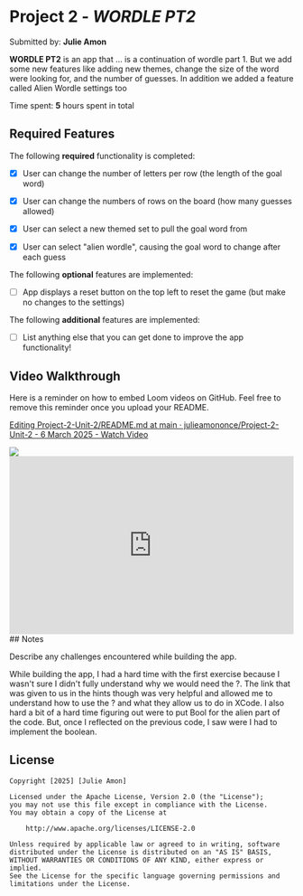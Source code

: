 # Project 2 - *WORDLE PT2*

Submitted by: **Julie Amon**

**WORDLE PT2** is an app that ... is a continuation of wordle part 1. But we add some new features like 
adding new themes, change the size of the word were looking for, and the number of guesses. In addition we added
a feature called Alien Wordle settings too

Time spent: **5** hours spent in total

## Required Features

The following **required** functionality is completed:

- [x] User can change the number of letters per row (the length of the goal word)
- [x] User can change the numbers of rows on the board (how many guesses allowed)
- [x] User can select a new themed set to pull the goal word from
- [x] User can select "alien wordle", causing the goal word to change after each guess


The following **optional** features are implemented:

- [ ] App displays a reset button on the top left to reset the game (but make no changes to the settings)

The following **additional** features are implemented:

- [ ] List anything else that you can get done to improve the app functionality!

## Video Walkthrough

Here is a reminder on how to embed Loom videos on GitHub. Feel free to remove this reminder once you upload your README. 

<div>
    <a href="https://www.loom.com/share/ec63c47d04e0411daa3fd31d61217927">
      <p>Editing Project-2-Unit-2/README.md at main · julieamononce/Project-2-Unit-2 - 6 March 2025 - Watch Video</p>
    </a>
    <a href="https://www.loom.com/share/ec63c47d04e0411daa3fd31d61217927">
      <img style="max-width:300px;" src="https://cdn.loom.com/sessions/thumbnails/ec63c47d04e0411daa3fd31d61217927-4738dd10084dc17e-full-play.gif">
    </a>
  </div>

<div style="position: relative; padding-bottom: 62.5%; height: 0;"><iframe src="https://www.loom.com/embed/ec63c47d04e0411daa3fd31d61217927?sid=1d2ad455-e522-4786-adf4-5f74103e2766" frameborder="0" webkitallowfullscreen mozallowfullscreen allowfullscreen style="position: absolute; top: 0; left: 0; width: 100%; height: 100%;"></iframe></div>
## Notes

Describe any challenges encountered while building the app.

While building the app, I had a hard time with the first exercise because I wasn't sure I didn't fully understand why we would need the ?. The link that was given to us in the hints though was very helpful and allowed me to understand how to use the ? and what they allow us to do in XCode. I also hard a bit of a hard time figuring out were to put Bool for the alien part of the code. But, once I reflected on the previous code, I saw were I had to implement the boolean.

## License

    Copyright [2025] [Julie Amon]

    Licensed under the Apache License, Version 2.0 (the "License");
    you may not use this file except in compliance with the License.
    You may obtain a copy of the License at

        http://www.apache.org/licenses/LICENSE-2.0

    Unless required by applicable law or agreed to in writing, software
    distributed under the License is distributed on an "AS IS" BASIS,
    WITHOUT WARRANTIES OR CONDITIONS OF ANY KIND, either express or implied.
    See the License for the specific language governing permissions and
    limitations under the License.
